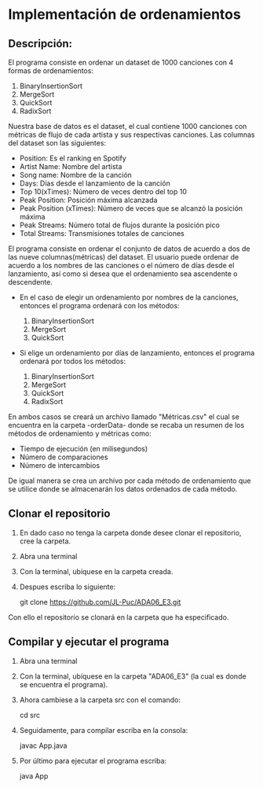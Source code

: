 # Implementación de ordenamientos

## Descripción:

El programa consiste en ordenar un dataset de 1000 canciones con 4 formas de ordenamientos:

1. BinaryInsertionSort    
2. MergeSort    
3. QuickSort
4. RadixSort

Nuestra base de datos es el dataset, el cual contiene 1000 canciones con métricas de flujo de cada artista y sus respectivas canciones. Las columnas del dataset son las siguientes:

- Position: Es el ranking en Spotify
- Artist Name: Nombre del artista
- Song name: Nombre de la canción
- Days: Días desde el lanzamiento de la canción
- Top 10(xTimes): Número de veces dentro del top 10
- Peak Position: Posición máxima alcanzada
- Peak Position (xTimes): Número de veces que se alcanzó la posición máxima
- Peak Streams: Número total de flujos durante la posición pico
- Total Streams: Transmisiones totales de canciones

El programa consiste en ordenar el conjunto de datos de acuerdo a dos de las nueve columnas(métricas) del dataset. El usuario puede ordenar de acuerdo a los nombres de las canciones o el número de días desde el lanzamiento, así como si desea que el ordenamiento sea ascendente o descendente.

* En el caso de elegir un ordenamiento por nombres de la canciones, entonces el programa ordenará con los métodos:

    1. BinaryInsertionSort
    2. MergeSort
    3. QuickSort


* Si elige un ordenamiento por días de lanzamiento, entonces el programa ordenará por todos los métodos:

    1. BinaryInsertionSort
    2. MergeSort
    3. QuickSort
    4. RadixSort

En ambos casos se creará un archivo llamado "Métricas.csv" el cual se encuentra en la carpeta -orderData- donde se recaba un resumen de los métodos de ordenamiento y métricas como:
- Tiempo de ejecución (en milisegundos)
- Número de comparaciones
- Número de intercambios

De igual manera se crea un archivo por cada método de ordenamiento que se utilice donde se almacenarán los datos ordenados de cada método.

## Clonar el repositorio

1. En dado caso no tenga la carpeta donde desee clonar el repositorio, cree la carpeta.
2. Abra una terminal 
3. Con la terminal, ubíquese en la carpeta creada.
4. Despues escriba lo siguiente: 

    git clone https://github.com/JL-Puc/ADA06_E3.git

Con ello el repositorio se clonará en la carpeta que ha especificado.

## Compilar y ejecutar el programa

1. Abra una terminal 
2. Con la terminal, ubíquese en la carpeta "ADA06_E3" (la cual es donde se encuentra el programa).
4. Ahora cambiese a la carpeta src con el comando:
    
    cd src

3. Seguidamente, para compilar escriba en la consola:

    javac App.java

4. Por último para ejecutar el programa escriba:

    java App



